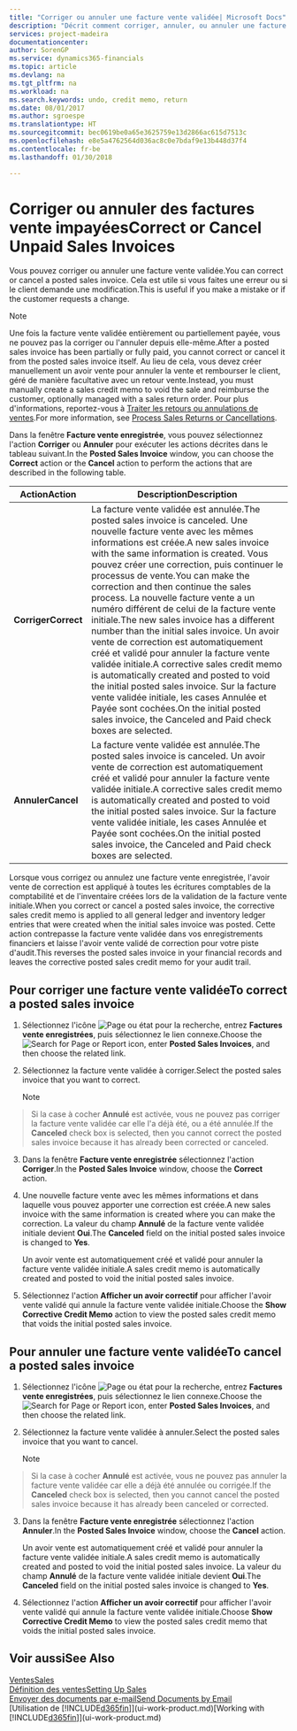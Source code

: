 ```yaml
---
title: "Corriger ou annuler une facture vente validée| Microsoft Docs"
description: "Décrit comment corriger, annuler, ou annuler une facture vente enregistrée et lettrer un avoir vente."
services: project-madeira
documentationcenter: 
author: SorenGP
ms.service: dynamics365-financials
ms.topic: article
ms.devlang: na
ms.tgt_pltfrm: na
ms.workload: na
ms.search.keywords: undo, credit memo, return
ms.date: 08/01/2017
ms.author: sgroespe
ms.translationtype: HT
ms.sourcegitcommit: bec0619be0a65e3625759e13d2866ac615d7513c
ms.openlocfilehash: e8e5a4762564d036ac8c0e7bdaf9e13b448d37f4
ms.contentlocale: fr-be
ms.lasthandoff: 01/30/2018

---
```

# <a name="correct-or-cancel-unpaid-sales-invoices"></a><span data-ttu-id="821b9-103">Corriger ou annuler des factures vente impayées</span><span class="sxs-lookup"><span data-stu-id="821b9-103">Correct or Cancel Unpaid Sales Invoices</span></span>
<span data-ttu-id="821b9-104">Vous pouvez corriger ou annuler une facture vente validée.</span><span class="sxs-lookup"><span data-stu-id="821b9-104">You can correct or cancel a posted sales invoice.</span></span> <span data-ttu-id="821b9-105">Cela est utile si vous faites une erreur ou si le client demande une modification.</span><span class="sxs-lookup"><span data-stu-id="821b9-105">This is useful if you make a mistake or if the customer requests a change.</span></span>

> [!NOTE]  
>   <span data-ttu-id="821b9-106">Une fois la facture vente validée entièrement ou partiellement payée, vous ne pouvez pas la corriger ou l'annuler depuis elle-même.</span><span class="sxs-lookup"><span data-stu-id="821b9-106">After a posted sales invoice has been partially or fully paid, you cannot correct or cancel it from the posted sales invoice itself.</span></span> <span data-ttu-id="821b9-107">Au lieu de cela, vous devez créer manuellement un avoir vente pour annuler la vente et rembourser le client, géré de manière facultative avec un retour vente.</span><span class="sxs-lookup"><span data-stu-id="821b9-107">Instead, you must manually create a sales credit memo to void the sale and reimburse the customer, optionally managed with a sales return order.</span></span> <span data-ttu-id="821b9-108">Pour plus d'informations, reportez-vous à [Traiter les retours ou annulations de ventes](sales-how-process-sales-returns-cancellations.md).</span><span class="sxs-lookup"><span data-stu-id="821b9-108">For more information, see [Process Sales Returns or Cancellations](sales-how-process-sales-returns-cancellations.md).</span></span>

<span data-ttu-id="821b9-109">Dans la fenêtre **Facture vente enregistrée**, vous pouvez sélectionnez l'action **Corriger** ou **Annuler** pour exécuter les actions décrites dans le tableau suivant.</span><span class="sxs-lookup"><span data-stu-id="821b9-109">In the **Posted Sales Invoice** window, you can choose the **Correct** action or the **Cancel** action to perform the actions that are described in the following table.</span></span>

| <span data-ttu-id="821b9-110">Action</span><span class="sxs-lookup"><span data-stu-id="821b9-110">Action</span></span> | <span data-ttu-id="821b9-111">Description</span><span class="sxs-lookup"><span data-stu-id="821b9-111">Description</span></span> |
| --- | --- |
| <span data-ttu-id="821b9-112">**Corriger**</span><span class="sxs-lookup"><span data-stu-id="821b9-112">**Correct**</span></span> |<span data-ttu-id="821b9-113">La facture vente validée est annulée.</span><span class="sxs-lookup"><span data-stu-id="821b9-113">The posted sales invoice is canceled.</span></span> <span data-ttu-id="821b9-114">Une nouvelle facture vente avec les mêmes informations est créée.</span><span class="sxs-lookup"><span data-stu-id="821b9-114">A new sales invoice with the same information is created.</span></span> <span data-ttu-id="821b9-115">Vous pouvez créer une correction, puis continuer le processus de vente.</span><span class="sxs-lookup"><span data-stu-id="821b9-115">You can make the correction and then continue the sales process.</span></span> <span data-ttu-id="821b9-116">La nouvelle facture vente a un numéro différent de celui de la facture vente initiale.</span><span class="sxs-lookup"><span data-stu-id="821b9-116">The new sales invoice has a different number than the initial sales invoice.</span></span> <span data-ttu-id="821b9-117">Un avoir vente de correction est automatiquement créé et validé pour annuler la facture vente validée initiale.</span><span class="sxs-lookup"><span data-stu-id="821b9-117">A corrective sales credit memo is automatically created and posted to void the initial posted sales invoice.</span></span> <span data-ttu-id="821b9-118">Sur la facture vente validée initiale, les cases Annulée et Payée sont cochées.</span><span class="sxs-lookup"><span data-stu-id="821b9-118">On the initial posted sales invoice, the Canceled and Paid check boxes are selected.</span></span> |
| <span data-ttu-id="821b9-119">**Annuler**</span><span class="sxs-lookup"><span data-stu-id="821b9-119">**Cancel**</span></span> |<span data-ttu-id="821b9-120">La facture vente validée est annulée.</span><span class="sxs-lookup"><span data-stu-id="821b9-120">The posted sales invoice is canceled.</span></span> <span data-ttu-id="821b9-121">Un avoir vente de correction est automatiquement créé et validé pour annuler la facture vente validée initiale.</span><span class="sxs-lookup"><span data-stu-id="821b9-121">A corrective sales credit memo is automatically created and posted to void the initial posted sales invoice.</span></span> <span data-ttu-id="821b9-122">Sur la facture vente validée initiale, les cases Annulée et Payée sont cochées.</span><span class="sxs-lookup"><span data-stu-id="821b9-122">On the initial posted sales invoice, the Canceled and Paid check boxes are selected.</span></span> |

<span data-ttu-id="821b9-123">Lorsque vous corrigez ou annulez une facture vente enregistrée, l'avoir vente de correction est appliqué à toutes les écritures comptables de la comptabilité et de l'inventaire créées lors de la validation de la facture vente initiale.</span><span class="sxs-lookup"><span data-stu-id="821b9-123">When you correct or cancel a posted sales invoice, the corrective sales credit memo is applied to all general ledger and inventory ledger entries that were created when the initial sales invoice was posted.</span></span> <span data-ttu-id="821b9-124">Cette action contrepasse la facture vente validée dans vos enregistrements financiers et laisse l'avoir vente validé de correction pour votre piste d'audit.</span><span class="sxs-lookup"><span data-stu-id="821b9-124">This reverses the posted sales invoice in your financial records and leaves the corrective posted sales credit memo for your audit trail.</span></span>

## <a name="to-correct-a-posted-sales-invoice"></a><span data-ttu-id="821b9-125">Pour corriger une facture vente validée</span><span class="sxs-lookup"><span data-stu-id="821b9-125">To correct a posted sales invoice</span></span>
1. <span data-ttu-id="821b9-126">Sélectionnez l'icône ![Page ou état pour la recherche](media/ui-search/search_small.png "Page ou état pour la recherche"), entrez **Factures vente enregistrées**, puis sélectionnez le lien connexe.</span><span class="sxs-lookup"><span data-stu-id="821b9-126">Choose the ![Search for Page or Report](media/ui-search/search_small.png "Search for Page or Report icon") icon, enter **Posted Sales Invoices**, and then choose the related link.</span></span>  
2. <span data-ttu-id="821b9-127">Sélectionnez la facture vente validée à corriger.</span><span class="sxs-lookup"><span data-stu-id="821b9-127">Select the posted sales invoice that you want to correct.</span></span>

    > [!NOTE]  
>   <span data-ttu-id="821b9-128">Si la case à cocher **Annulé** est activée, vous ne pouvez pas corriger la facture vente validée car elle l'a déjà été, ou a été annulée.</span><span class="sxs-lookup"><span data-stu-id="821b9-128">If the **Canceled** check box is selected, then you cannot correct the posted sales invoice because it has already been corrected or canceled.</span></span>
3. <span data-ttu-id="821b9-129">Dans la fenêtre **Facture vente enregistrée** sélectionnez l'action **Corriger**.</span><span class="sxs-lookup"><span data-stu-id="821b9-129">In the **Posted Sales Invoice** window, choose the **Correct** action.</span></span>  
4. <span data-ttu-id="821b9-130">Une nouvelle facture vente avec les mêmes informations et dans laquelle vous pouvez apporter une correction est créée.</span><span class="sxs-lookup"><span data-stu-id="821b9-130">A new sales invoice with the same information is created where you can make the correction.</span></span> <span data-ttu-id="821b9-131">La valeur du champ **Annulé** de la facture vente validée initiale devient **Oui**.</span><span class="sxs-lookup"><span data-stu-id="821b9-131">The **Canceled** field on the initial posted sales invoice is changed to **Yes**.</span></span>

    <span data-ttu-id="821b9-132">Un avoir vente est automatiquement créé et validé pour annuler la facture vente validée initiale.</span><span class="sxs-lookup"><span data-stu-id="821b9-132">A sales credit memo is automatically created and posted to void the initial posted sales invoice.</span></span>
5. <span data-ttu-id="821b9-133">Sélectionnez l'action **Afficher un avoir correctif** pour afficher l'avoir vente validé qui annule la facture vente validée initiale.</span><span class="sxs-lookup"><span data-stu-id="821b9-133">Choose the **Show Corrective Credit Memo** action to view the posted sales credit memo that voids the initial posted sales invoice.</span></span>

## <a name="to-cancel-a-posted-sales-invoice"></a><span data-ttu-id="821b9-134">Pour annuler une facture vente validée</span><span class="sxs-lookup"><span data-stu-id="821b9-134">To cancel a posted sales invoice</span></span>
1. <span data-ttu-id="821b9-135">Sélectionnez l'icône ![Page ou état pour la recherche](media/ui-search/search_small.png "Page ou état pour la recherche"), entrez **Factures vente enregistrées**, puis sélectionnez le lien connexe.</span><span class="sxs-lookup"><span data-stu-id="821b9-135">Choose the ![Search for Page or Report](media/ui-search/search_small.png "Search for Page or Report icon") icon, enter **Posted Sales Invoices**, and then choose the related link.</span></span>  
2. <span data-ttu-id="821b9-136">Sélectionnez la facture vente validée à annuler.</span><span class="sxs-lookup"><span data-stu-id="821b9-136">Select the posted sales invoice that you want to cancel.</span></span>

    > [!NOTE]  
>   <span data-ttu-id="821b9-137">Si la case à cocher **Annulé** est activée, vous ne pouvez pas annuler la facture vente validée car elle a déjà été annulée ou corrigée.</span><span class="sxs-lookup"><span data-stu-id="821b9-137">If the **Canceled** check box is selected, then you cannot cancel the posted sales invoice because it has already been canceled or corrected.</span></span>
3. <span data-ttu-id="821b9-138">Dans la fenêtre **Facture vente enregistrée** sélectionnez l'action **Annuler**.</span><span class="sxs-lookup"><span data-stu-id="821b9-138">In the **Posted Sales Invoice** window, choose the **Cancel** action.</span></span>

    <span data-ttu-id="821b9-139">Un avoir vente est automatiquement créé et validé pour annuler la facture vente validée initiale.</span><span class="sxs-lookup"><span data-stu-id="821b9-139">A sales credit memo is automatically created and posted to void the initial posted sales invoice.</span></span> <span data-ttu-id="821b9-140">La valeur du champ **Annulé** de la facture vente validée initiale devient **Oui**.</span><span class="sxs-lookup"><span data-stu-id="821b9-140">The **Canceled** field on the initial posted sales invoice is changed to **Yes**.</span></span>
4. <span data-ttu-id="821b9-141">Sélectionnez l'action **Afficher un avoir correctif** pour afficher l'avoir vente validé qui annule la facture vente validée initiale.</span><span class="sxs-lookup"><span data-stu-id="821b9-141">Choose **Show Corrective Credit Memo** to view the posted sales credit memo that voids the initial posted sales invoice.</span></span>

## <a name="see-also"></a><span data-ttu-id="821b9-142">Voir aussi</span><span class="sxs-lookup"><span data-stu-id="821b9-142">See Also</span></span>
[<span data-ttu-id="821b9-143">Ventes</span><span class="sxs-lookup"><span data-stu-id="821b9-143">Sales</span></span>](sales-manage-sales.md)  
[<span data-ttu-id="821b9-144">Définition des ventes</span><span class="sxs-lookup"><span data-stu-id="821b9-144">Setting Up Sales</span></span>](sales-setup-sales.md)  
[<span data-ttu-id="821b9-145">Envoyer des documents par e-mail</span><span class="sxs-lookup"><span data-stu-id="821b9-145">Send Documents by Email</span></span>](ui-how-send-documents-email.md)  
<span data-ttu-id="821b9-146">[Utilisation de [!INCLUDE[d365fin](includes/d365fin_md.md)]](ui-work-product.md)</span><span class="sxs-lookup"><span data-stu-id="821b9-146">[Working with [!INCLUDE[d365fin](includes/d365fin_md.md)]](ui-work-product.md)</span></span>

